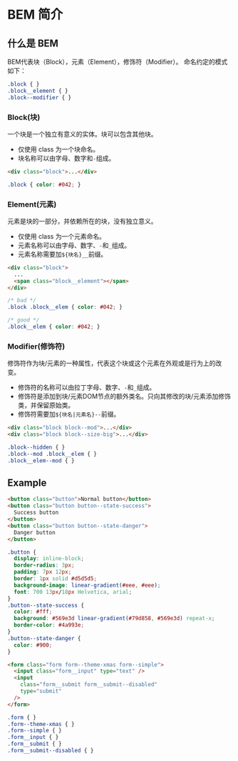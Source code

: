 # BEM 简介

## 什么是 BEM

BEM代表块（Block），元素（Element），修饰符（Modifier）。
命名约定的模式如下：

``` css
.block { }
.block__element { }
.block--modifier { }
```

### Block(块)

一个块是一个独立有意义的实体。块可以包含其他块。

- 仅使用 class 为一个块命名。
- 块名称可以由字母、数字和`-`组成。

``` html
<div class="block">...</div>
```

``` css
.block { color: #042; }
```

### Element(元素)

元素是块的一部分，并依赖所在的块，没有独立意义。

- 仅使用 class 为一个元素命名。
- 元素名称可以由字母、数字、`-`和`_`组成。
- 元素名称需要加`${块名}__`前缀。
``` html
<div class="block">
  ...
  <span class="block__element"></span>
</div>
```

``` css
/* bad */
.block .block__elem { color: #042; }

/* good */
.block__elem { color: #042; }
```

### Modifier(修饰符)

修饰符作为块/元素的一种属性，代表这个块或这个元素在外观或是行为上的改变。

- 修饰符的名称可以由拉丁字母、数字、`-`和`_`组成。
- 修饰符是添加到块/元素DOM节点的额外类名。只向其修改的块/元素添加修饰类，并保留原始类。
- 修饰符需要加`${块名|元素名}--`前缀。

``` html
<div class="block block--mod">...</div>
<div class="block block--size-big">...</div>
```

``` css
.block--hidden { }
.block--mod .block__elem { }
.block__elem--mod { }
```

## Example

``` html
<button class="button">Normal button</button>
<button class="button button--state-success">
  Success button
</button>
<button class="button button--state-danger">
  Danger button
</button>
```

``` css
.button {
  display: inline-block;
  border-radius: 3px;
  padding: 7px 12px;
  border: 1px solid #d5d5d5;
  background-image: linear-gradient(#eee, #eee);
  font: 700 13px/18px Helvetica, arial;
}
.button--state-success {
  color: #fff;
  background: #569e3d linear-gradient(#79d858, #569e3d) repeat-x;
  border-color: #4a993e;
}
.button--state-danger {
  color: #900;
}
```

``` html
<form class="form form--theme-xmas form--simple">
  <input class="form__input" type="text" />
  <input
    class="form__submit form__submit--disabled"
    type="submit"
  />
</form>
```

``` css
.form { }
.form--theme-xmas { }
.form--simple { }
.form__input { }
.form__submit { }
.form__submit--disabled { }
```